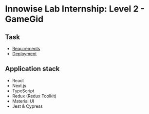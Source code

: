 # Innowise Lab Internship: Level 2 - GameGid
## Task
- [Requirements](https://docs.google.com/document/d/1BSRHxDTIWyNtv4zftlOZF98eKGsrGVtnCFSVH3NB48c/edit?pli=1)
- [Deployment](https://gamegid.vercel.app/)
## Application stack
- React
- Next.js
- TypeScript
- Redux (Redux Toolkit)
- Material UI
- Jest & Cypress
